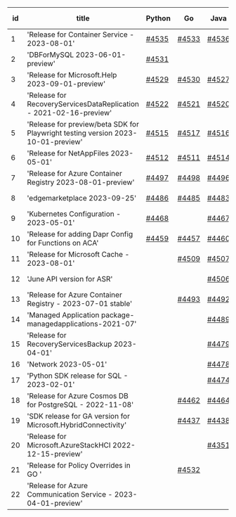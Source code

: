 | id | title | Python | Go | Java | Js | created date | target date | status |
| ------ | ------ | ------ | ------ | ------ | ------ | ------ | ------ | :-----: |
| 1 | 'Release for Container Service - 2023-08-01'  | [#4535](https://github.com/Azure/sdk-release-request/issues/4535)  | [#4533](https://github.com/Azure/sdk-release-request/issues/4533)  | [#4536](https://github.com/Azure/sdk-release-request/issues/4536)  | [#4534](https://github.com/Azure/sdk-release-request/issues/4534)  | 09-21 | 10-27 |  |
| 2 | 'DBForMySQL 2023-06-01-preview'  | [#4531](https://github.com/Azure/sdk-release-request/issues/4531)  |  |  |  | 09-20 | 10-27 |  |
| 3 | 'Release for Microsoft.Help 2023-09-01-preview'  | [#4529](https://github.com/Azure/sdk-release-request/issues/4529)  | [#4530](https://github.com/Azure/sdk-release-request/issues/4530)  | [#4527](https://github.com/Azure/sdk-release-request/issues/4527)  | [#4528](https://github.com/Azure/sdk-release-request/issues/4528)  | 09-20 | 10-27 |  |
| 4 | 'Release for RecoveryServicesDataReplication - 2021-02-16-preview'  | [#4522](https://github.com/Azure/sdk-release-request/issues/4522)  | [#4521](https://github.com/Azure/sdk-release-request/issues/4521)  | [#4520](https://github.com/Azure/sdk-release-request/issues/4520)  | [#4519](https://github.com/Azure/sdk-release-request/issues/4519)  | 09-13 | 10-27 |  |
| 5 | 'Release for preview/beta SDK for Playwright testing version 2023-10-01-preview'  | [#4515](https://github.com/Azure/sdk-release-request/issues/4515)  | [#4517](https://github.com/Azure/sdk-release-request/issues/4517)  | [#4516](https://github.com/Azure/sdk-release-request/issues/4516)  | [#4518](https://github.com/Azure/sdk-release-request/issues/4518)  | 09-13 | 10-27 |  |
| 6 | 'Release for NetAppFiles 2023-05-01'  | [#4512](https://github.com/Azure/sdk-release-request/issues/4512)  | [#4511](https://github.com/Azure/sdk-release-request/issues/4511)  | [#4514](https://github.com/Azure/sdk-release-request/issues/4514)  | [#4513](https://github.com/Azure/sdk-release-request/issues/4513)  | 09-08 | 10-27 |  |
| 7 | 'Release for Azure Container Registry 2023-08-01-preview'  | [#4497](https://github.com/Azure/sdk-release-request/issues/4497)  | [#4498](https://github.com/Azure/sdk-release-request/issues/4498)  | [#4496](https://github.com/Azure/sdk-release-request/issues/4496)  | [#4495](https://github.com/Azure/sdk-release-request/issues/4495)  | 09-05 | 09-22 |  |
| 8 | 'edgemarketplace 2023-09-25'  | [#4486](https://github.com/Azure/sdk-release-request/issues/4486)  | [#4485](https://github.com/Azure/sdk-release-request/issues/4485)  | [#4483](https://github.com/Azure/sdk-release-request/issues/4483)  | [#4484](https://github.com/Azure/sdk-release-request/issues/4484)  | 08-31 | 09-22 | Hold on by JS/Java/Go/Python/ |
| 9 | 'Kubernetes Configuration - 2023-05-01'  | [#4468](https://github.com/Azure/sdk-release-request/issues/4468)  |  | [#4467](https://github.com/Azure/sdk-release-request/issues/4467)  |  | 08-28 | 09-22 |  |
| 10 | 'Release for adding Dapr Config for Functions on ACA'  | [#4459](https://github.com/Azure/sdk-release-request/issues/4459)  | [#4457](https://github.com/Azure/sdk-release-request/issues/4457)  | [#4460](https://github.com/Azure/sdk-release-request/issues/4460)  | [#4458](https://github.com/Azure/sdk-release-request/issues/4458)  | 08-23 | 09-22 | Hold on by JS/Java/Go/Python/ |
| 11 | 'Release for Microsoft Cache - 2023-08-01'  |  | [#4509](https://github.com/Azure/sdk-release-request/issues/4509)  | [#4507](https://github.com/Azure/sdk-release-request/issues/4507)  | [#4510](https://github.com/Azure/sdk-release-request/issues/4510)  | 09-07 | 09-22 |  |
| 12 | 'June API version for ASR'  |  |  | [#4506](https://github.com/Azure/sdk-release-request/issues/4506)  |  | 09-06 | 09-22 |  |
| 13 | 'Release for Azure Container Registry - 2023-07-01 stable'  |  | [#4493](https://github.com/Azure/sdk-release-request/issues/4493)  | [#4492](https://github.com/Azure/sdk-release-request/issues/4492)  |  | 09-05 | 09-22 |  |
| 14 | 'Managed Application package-managedapplications-2021-07'  |  |  | [#4489](https://github.com/Azure/sdk-release-request/issues/4489)  | [#4490](https://github.com/Azure/sdk-release-request/issues/4490)  | 09-05 | 09-22 |  |
| 15 | 'Release for RecoveryServicesBackup 2023-04-01'  |  |  | [#4479](https://github.com/Azure/sdk-release-request/issues/4479)  |  | 08-30 | 09-05 |  |
| 16 | 'Network 2023-05-01'  |  |  | [#4478](https://github.com/Azure/sdk-release-request/issues/4478)  |  | 08-29 |  |  |
| 17 | 'Python SDK release for SQL - 2023-02-01'  |  |  | [#4474](https://github.com/Azure/sdk-release-request/issues/4474)  | [#4471](https://github.com/Azure/sdk-release-request/issues/4471)  | 08-29 | 09-22 |  |
| 18 | 'Release for Azure Cosmos DB for PostgreSQL - 2022-11-08'  |  | [#4462](https://github.com/Azure/sdk-release-request/issues/4462)  | [#4464](https://github.com/Azure/sdk-release-request/issues/4464)  | [#4461](https://github.com/Azure/sdk-release-request/issues/4461)  | 08-23 | 09-22 |  |
| 19 | 'SDK release for GA version for Microsoft.HybridConnectivity'  |  | [#4437](https://github.com/Azure/sdk-release-request/issues/4437)  | [#4438](https://github.com/Azure/sdk-release-request/issues/4438)  |  | 08-16 | 09-22 |  |
| 20 | 'Release for Microsoft.AzureStackHCI 2022-12-15-preview'  |  |  | [#4351](https://github.com/Azure/sdk-release-request/issues/4351)  | [#4352](https://github.com/Azure/sdk-release-request/issues/4352)  | 07-20 | 09-22 | Hold on by JS/Java/ |
| 21 | 'Release for Policy Overrides in GO '  |  | [#4532](https://github.com/Azure/sdk-release-request/issues/4532)  |  |  | 09-20 | 10-27 |  |
| 22 | 'Release for Azure Communication Service - 2023-04-01-preview'  |  |  |  | [#4526](https://github.com/Azure/sdk-release-request/issues/4526)  | 09-13 | 09-22 |  |
